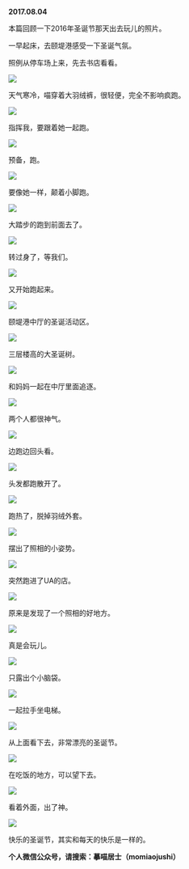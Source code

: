 
          
**2017.08.04**

本篇回顾一下2016年圣诞节那天出去玩儿的照片。

一早起床，去颐堤港感受一下圣诞气氛。

照例从停车场上来，先去书店看看。


![](//upload-images.jianshu.io/upload_images/51001-f4852a5075ad1817.jpg)


天气寒冷，喵穿着大羽绒裤，很轻便，完全不影响疯跑。


![](//upload-images.jianshu.io/upload_images/51001-dc77c64bd3768c94.jpg)


指挥我，要跟着她一起跑。


![](//upload-images.jianshu.io/upload_images/51001-85a835a6882c8731.jpg)


预备，跑。


![](//upload-images.jianshu.io/upload_images/51001-8a373d38fa448bfc.jpg)


要像她一样，颠着小脚跑。


![](//upload-images.jianshu.io/upload_images/51001-b3c6a4d4af66e555.jpg)


大踏步的跑到前面去了。


![](//upload-images.jianshu.io/upload_images/51001-57cec236f0123967.jpg)


转过身了，等我们。


![](//upload-images.jianshu.io/upload_images/51001-488a06a15ed85c60.jpg)


又开始跑起来。


![](//upload-images.jianshu.io/upload_images/51001-fa39c90cc8fa7df9.jpg)


颐堤港中厅的圣诞活动区。


![](//upload-images.jianshu.io/upload_images/51001-e91c412c6c19f473.jpg)


三层楼高的大圣诞树。


![](//upload-images.jianshu.io/upload_images/51001-953d5cb46e31e682.jpg)


和妈妈一起在中厅里面追逐。


![](//upload-images.jianshu.io/upload_images/51001-68eff33f4d7d4e4b.jpg)


两个人都很神气。


![](//upload-images.jianshu.io/upload_images/51001-067762802ea8403b.jpg)


边跑边回头看。


![](//upload-images.jianshu.io/upload_images/51001-6580fba3bbe91fcb.jpg)


头发都跑散开了。


![](//upload-images.jianshu.io/upload_images/51001-86b911041ad9236c.jpg)


跑热了，脱掉羽绒外套。


![](//upload-images.jianshu.io/upload_images/51001-e5e13f0bc800ebfc.jpg)


摆出了照相的小姿势。


![](//upload-images.jianshu.io/upload_images/51001-4dd6ce97e2a09b6a.jpg)


突然跑进了UA的店。


![](//upload-images.jianshu.io/upload_images/51001-b8c7800096c8e079.jpg)


原来是发现了一个照相的好地方。


![](//upload-images.jianshu.io/upload_images/51001-edc45460f6f3b265.jpg)


真是会玩儿。


![](//upload-images.jianshu.io/upload_images/51001-6bff361c3b5a221c.jpg)


只露出个小脑袋。


![](//upload-images.jianshu.io/upload_images/51001-75edfd64ed64d891.jpg)


一起拉手坐电梯。


![](//upload-images.jianshu.io/upload_images/51001-ea39f38b54f31589.jpg)


从上面看下去，非常漂亮的圣诞节。


![](//upload-images.jianshu.io/upload_images/51001-00060999c271acf2.jpg)


在吃饭的地方，可以望下去。


![](//upload-images.jianshu.io/upload_images/51001-66d2d4d08c37cc57.jpg)


看着外面，出了神。


![](//upload-images.jianshu.io/upload_images/51001-3b5055e07d63225b.jpg)


快乐的圣诞节，其实和每天的快乐是一样的。


**个人微信公众号，请搜索：摹喵居士（momiaojushi）**

        